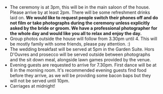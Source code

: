 - The ceremony is at 3pm, this will be in the main saloon of the house. Please arrive by at least 2pm. There will be some refreshment drinks laid on. 
**We would like to request people switch their phones off and do not film or take photographs during the ceremony unless explicitly asked by the bride or groom. We have a professional photographer for the whole day and would like you all to relax and enjoy the day.**
- Group photos outside the house will follow from 3.30pm until 4. This will be mostly family with some friends, please pay attention. :)
- The wedding breakfast will be served at 5pm in the Garden Suite. Hors D'Ouvres and prosecco will be served outside between photographs and the sit down meal, alongside lawn games provided by the venue.
- Evening guests are requested to arrive for 7.30pm. First dance will be at 8 in the morning room. It's recommended evening guests find food before they arrive, as we will be providing some bacon baps but they will not be served until 10pm.
- Carriages at midnight!
